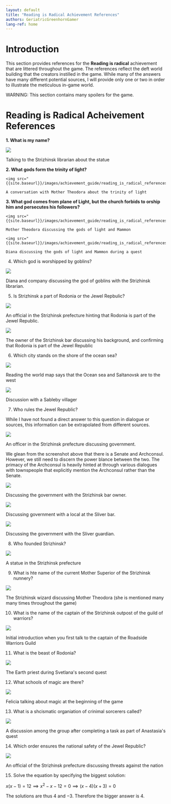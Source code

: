 ```yaml
---
layout: default
title: "Reading is Radical Achievement References"
authors: GeriatricGreenhornGamer
lang-ref: home
---
```


# Introduction

This section provides references for the **Reading is radical** achievement that are littered throughout the game. The references reflect the deft world building that the creators instilled in the game. While many of the answers have many different potential sources, I will provide only one or two in order to illustrate the meticulous in-game world.

WARNING: This section contains many spoilers for the game.

# **Reading is Radical** Acheivement References

**1. What is my name?**

<img src="{{site.baseurl}}/images/achievement_guide/reading_is_radical_references/q1.PNG"/>

Talking to the Strizhinsk librarian about the statue

**2. What gods form the trinity of light?**

    <img src="{{site.baseurl}}/images/achievement_guide/reading_is_radical_references/q2.PNG"/>

    A conversation with Mother Theodora about the trinity of light

**3. What god comes from plane of Light, but the church forbids to orship him and persecutes his followers?**

    <img src="{{site.baseurl}}/images/achievement_guide/reading_is_radical_references/q3.PNG"/>

    Mother Theodora discussing the gods of light and Mammon

    <img src="{{site.baseurl}}/images/achievement_guide/reading_is_radical_references/q3_alternative.PNG"/>

    Diana discussing the gods of light and Mammon during a quest

4. Which god is worshipped by goblins?

<img src="{{site.baseurl}}/images/achievement_guide/reading_is_radical_references/q4.PNG"/>

Diana and company discussing the god of goblins with the Strizhinsk librarian.

5. Is Strizhinsk a part of Rodonia or the Jewel Repbulic?

<img src="{{site.baseurl}}/images/achievement_guide/reading_is_radical_references/q5.PNG"/>

An official in the Strizhinsk prefecture hinting that Rodonia is part of the Jewel Republic.

<img src="{{site.baseurl}}/images/achievement_guide/reading_is_radical_references/q5_alternative.PNG"/>

The owner of the Strizhinsk bar discussing his background, and confirming that Rodonia is part of the Jewel Republic

6. Which city stands on the shore of the ocean sea?

<img src="{{site.baseurl}}/images/achievement_guide/reading_is_radical_references/q6.PNG"/>

Reading the world map says that the Ocean sea and Saltanovsk are to the west

<img src="{{site.baseurl}}/images/achievement_guide/reading_is_radical_references/q6_alternative.PNG"/>

Discussion with a Sableby villager

7. Who rules the Jewel Republic?

While I have not found a direct answer to this question in dialogue or sources, this information can be extrapolated from different sources.

<img src="{{site.baseurl}}/images/achievement_guide/reading_is_radical_references/q7.PNG"/>

An officer in the Strizhinsk prefecture discussing government.

We glean from the screenshot above that there is a Senate and Archconsul. However, we still need to discern the power blance between the two. The primacy of the Archconsul is heavily hinted at through various dialogues with townspeople that explicitly mention the Archconsul rather than the Senate.

<img src="{{site.baseurl}}/images/achievement_guide/reading_is_radical_references/q7_part2.PNG"/>

Discussing the government with the Strizhinsk bar owner.

<img src="{{site.baseurl}}/images/achievement_guide/reading_is_radical_references/q7_part3.PNG"/>

Discussing government with a local at the Sliver bar.

<img src="{{site.baseurl}}/images/achievement_guide/reading_is_radical_references/q7_part4.PNG"/>

Discussing the government with the Sliver guardian.

8. Who founded Strizhinsk?

<img src="{{site.baseurl}}/images/achievement_guide/reading_is_radical_references/q8.PNG"/>

A statue in the Strizhinsk prefecture

9. What is hte name of the current Mother Superior of the Strizhinsk nunnery?

<img src="{{site.baseurl}}/images/achievement_guide/reading_is_radical_references/q9.PNG"/>

The Strizhinsk wizard discussing Mother Theodora (she is mentioned many many times throughout the game)

10. What is the name of the captain of the Strizhinsk outpost of the guild of warriors?

<img src="{{site.baseurl}}/images/achievement_guide/reading_is_radical_references/q10.PNG"/>

Initial introduction when you first talk to the captain of the Roadside Warriors Guild

11. What is the beast of Rodonia?

<img src="{{site.baseurl}}/images/achievement_guide/reading_is_radical_references/q11.PNG"/>

The Earth priest during Svetlana's second quest

12. What schools of magic are there?

<img src="{{site.baseurl}}/images/achievement_guide/reading_is_radical_references/q12.PNG"/>

Felicia talking about magic at the beginning of the game

13. What is a shcismatic organiation of crinimal sorcerers called?

<img src="{{site.baseurl}}/images/achievement_guide/reading_is_radical_references/q13.PNG"/>

A discussion among the group after completing a task as part of Anastasia's quest

14. Which order ensures the national safety of the Jewel Republic?

<img src="{{site.baseurl}}/images/achievement_guide/reading_is_radical_references/q14.PNG"/>

An official of the Strizhinsk prefecture discussing threats against the nation

15. Solve the equation by specifying the biggest solution:

$x(x-1)=12\implies x^2-x-12=0\implies (x-4)(x+3)=0$

The solutions are thus $4$ and $-3$. Therefore the bigger answer is 4.
